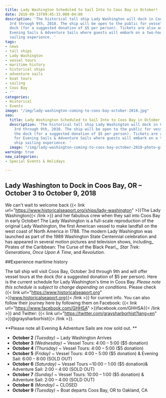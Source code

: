 ```yaml
---
title: Lady Washington Scheduled to Sail Into to Coos Bay in October!
date: 2018-09-15T09:45:33.000-04:00
description: 'The historical tall ship Lady Washington will dock in Coos Bay,October
  3rd through 9th, 2018. The ship will be open to the public for vessel tours at the
  dock (for a suggested donation of $5 per person). Tickets are also available for
  Evening Sails & Adventure Sails where guests will embark on a two-hour tall ship
  sailing experience. '
tags:
- news
- tall ships
- Lady Washington
- vessel tours
- maritime history
- historical ships
- adventure sails
- boat tours
- sailing
- Coos Bay
- ''
categories:
- Historical
- Events
image: "/img/lady-washington-coming-to-coos-bay-october-2018.jpg"
seo:
  title: Lady Washington Scheduled to Sail Into to Coos Bay in October!
  description: 'The historical tall ship Lady Washington will dock in Coos Bay, October
    3rd through 9th, 2018. The ship will be open to the public for vessel tours at
    the dock (for a suggested donation of $5 per person). Tickets are also available
    for Evening Sails & Adventure Sails where guests will embark on a two-hour tall
    ship sailing experience. '
  image: "/img/lady-washington-coming-to-coos-bay-october-2018-photo-grays-harbor-historical-seaport.jpg"
warning: true
new_categories:
- Special Events & Holidays

---
```

## Lady Washington to Dock in Coos Bay, OR – October 3 to October 9, 2018

We can't wait to welcome back {{< link url="https://www.historicalseaport.org/ships/lady-washington" >}}The Lady Washington{{< /link >}} and her fabulous crew when they sail into Coos Bay in early October! The Lady Washington is a full-scale reproduction of the original Lady Washington, the first American vessel to make landfall on the west coast of North America in 1788. The modern Lady Washington was launched as part of the 1989 Washington State Centennial celebration and has appeared in several motion pictures and television shows, including_ Pirates of the Caribbean: The Curse of the Black Pearl_, _Star Trek: Generations_, _Once Upon A Time_, and _Revolution_. 

\##Experience maritime history

The tall ship will visit Coos Bay, October 3rd through 9th and will offer vessel tours at the dock (for a suggested donation of $5 per person). Here is the current schedule for Lady Washington's time in Coos Bay. _Please note this schedule is subject to change depending on conditions._ Please check {{< link url="https://www.historicalseaport.org" >}}www.historicalseaport.org{{< /link >}} for current info. You can also follow their journey here by following them on Facebook: {{< link url="https://www.facebook.com/GHHSA" >}}facebook.com/GHHSA{{< /link >}} and Twitter: {{< link url="https://twitter.com/graysharborhist?lang=en" >}}@graysharborhist{{< /link >}}.

**Please note all Evening & Adventure Sails are now sold out. **

* **October 2** _(Tuesday)_ ~ Lady Washington Arrives
* **October 3** _(Wednesday)_ ~ Vessel Tours: 4:00 – 5:00 ($5 donation)
* **October 4** _(Thursday)_ ~ Vessel Tours: 4:00 – 5:00 ($5 donation)
* **October 5** _(Friday)_ ~ Vessel Tours: 4:00 – 5:00 ($5 donation) & Evening Sail: 6:00 – 8:00 (SOLD OUT)
* **October 6** _(Saturday)_ \~ Vessel Tours \~10:00 – 1:00 ($5 donation)& Adventure Sail: 2:00 – 4:00 (SOLD OUT)
* **October 7** _(Sunday)_ ~ Vessel Tours: 10:00 – 1:00 ($5 donation) & Adventure Sail: 2:00 – 4:00 (SOLD OUT)
* **October 8** _(Monday)_ ~ CLOSED
* **October 9** _(Tuesday)_ ~ Boat departs Coos Bay, OR to Oakland, CA